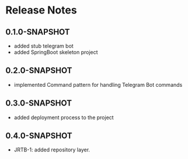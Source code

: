 # Release Notes

## 0.1.0-SNAPSHOT

* added stub telegram bot
* added SpringBoot skeleton project

## 0.2.0-SNAPSHOT

* implemented Command pattern for handling Telegram Bot commands

## 0.3.0-SNAPSHOT

* added deployment process to the project

## 0.4.0-SNAPSHOT

*   JRTB-1: added repository layer.